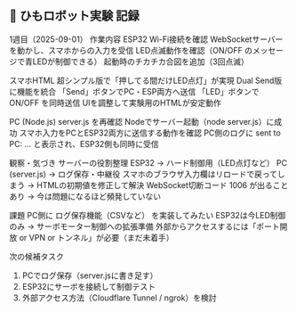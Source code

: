 ## 📝 ひもロボット実験 記録

1週目（2025-09-01）
作業内容
ESP32
Wi-Fi接続を確認
WebSocketサーバーを動かし、スマホからの入力を受信
LED点滅動作を確認（ON/OFF のメッセージで青LEDが制御できる）
起動時のチカチカ合図を追加（3回点滅）

スマホHTML
超シンプル版で「押してる間だけLED点灯」が実現
Dual Send版に機能を統合
「Send」ボタンでPC・ESP両方へ送信
「LED」ボタンで ON/OFF を同時送信
UIを調整して実験用のHTMLが安定動作

PC (Node.js)
server.js を再確認
Nodeでサーバー起動（node server.js）に成功
スマホ入力をPCとESP32両方に送信する動作を確認
PC側のログに sent to PC: ... と表示され、ESP32側も同時に受信

観察・気づき
サーバーの役割整理
ESP32 → ハード制御用（LED点灯など）
PC (server.js) → ログ保存・中継役
スマホのブラウザ入力欄はリロードで戻ってしまう → HTMLの初期値を修正して解決
WebSocket切断コード 1006 が出ることあり → 今は問題になるほど頻発していない

課題
PC側に ログ保存機能（CSVなど） を実装してみたい
ESP32は今LED制御のみ → サーボモーター制御への拡張準備
外部からアクセスするには「ポート開放 or VPN or トンネル」が必要（まだ未着手）

次の候補タスク
1. PCでログ保存（server.jsに書き足す）
2. ESP32にサーボを接続して制御テスト
3. 外部アクセス方法（Cloudflare Tunnel / ngrok）を検討

